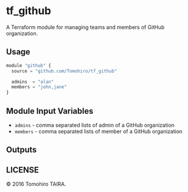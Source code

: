 tf_github
================================================================================

A Terraform module for managing teams and members of GitHub organization.


Usage
--------------------------------------------------------------------------------

```js
module "github" {
  source = "github.com/Tomohiro/tf_github"

  admins  = "alan"
  members = "john,jane"
}
```


Module Input Variables
--------------------------------------------------------------------------------

- `admins` - comma separated lists of admin of a GitHub organization
- `members` - comma separated lists of member of a GitHub organization


Outputs
--------------------------------------------------------------------------------


LICENSE
--------------------------------------------------------------------------------

&copy; 2016 Tomohiro TAIRA.
